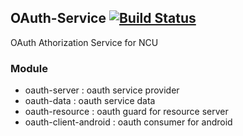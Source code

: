## OAuth-Service [![Build Status](http://140.115.3.96:8080/jenkins/buildStatus/icon?job=OAuth-Service)](http://140.115.3.96:8080/jenkins/job/OAuth-Service/)

OAuth Athorization Service for NCU

### Module
- oauth-server : oauth service provider
- oauth-data   : oauth service data
- oauth-resource : oauth guard for resource server
- oauth-client-android : oauth consumer for android